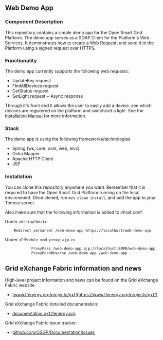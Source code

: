 <!--
SPDX-FileCopyrightText: 2023 Contributors to the GXF project

SPDX-License-Identifier: Apache-2.0
-->

## Web Demo App

### Component Description

This repository contains a simple demo app for the Open Smart Grid Platform.
The demo app serves as a SOAP Client for the Platform's Web Services. It demonstrates how to create a Web Request, and send it to the Platform using a signed request over HTTPS.

### Functionality
The demo app currently supports the following web requests:
- UpdateKey request
- FindAllDevices request
- GetStatus request
- SetLight request + Async response

Through it's front end it allows the user to easily add a device, see which devices are registered on the platform and switch/set a light.
See the [Installation Manual](https://documentation.gxf.lfenergy.org/Userguide/Installation/Installationguide.html) for more information.

### Stack
The demo app is using the following frameworks/technologies

- Spring (ws, core, oxm, web, mvc)
- Orika Mapper
- Apache HTTP Client
- JSP

### Installation
You can clone this repository anywhere you want. Remember that it is required to have the Open Smart Grid Platform running on the local environment.
Once cloned, run ```mvn clean install```, and add the app to your Tomcat server.

Also make sure that the following information is added to vhost.conf:

Under ```<VirtualHost>```
```xml
    Redirect permanent /web-demo-app https://localhost/web-demo-app
```

Under ```<IfModule mod_proxy_ajp.c>```
```xml
            ProxyPass /web-demo-app ajp://localhost:8009/web-demo-app
            ProxyPassReverse /web-demo-app /web-demo-app
```

## Grid eXchange Fabric information and news

High-level project information and news can be found on the Grid eXchange Fabric website:
* [www.lfenergy.org/projects/gxf](https://www.lfenergy.org/projects/gxf/)

Grid eXchange Fabric detailed documentation:
* [documentation.gxf.lfenergy.org](https://documentation.gxf.lfenergy.org/)

Grid eXchange Fabric issue tracker:
* [github.com/OSGP/Documentation/issues](https://github.com/OSGP/Documentation/issues)

